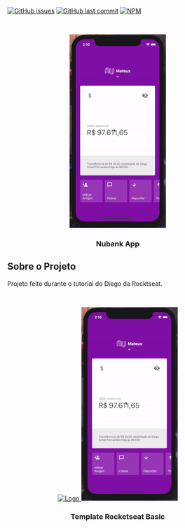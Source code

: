 <!-- PROJECT SHIELDS -->

[![GitHub issues](https://img.shields.io/github/issues-raw/rocketseat/react-native-template-rocketseat-basic.svg)](https://github.com/MateusGuedess/Nubank-App/issues)
[![GitHub last commit](https://img.shields.io/github/last-commit/rocketseat/react-native-template-rocketseat-basic.svg)](https://github.com/MateusGuedess/Nubank-App/commits/master)
[![NPM](https://img.shields.io/npm/l/react-native-template-rocketseat-basic.svg)](https://choosealicense.com/licenses/mit)

<!-- PROJECT LOGO -->
<br />
<p align="center">
  <a href="https://github.com/MateusGuedess/Nubank-App">
   <img src="./appHome.gif" alt="GIF do APP" />
  </a>

  <h3 align="center">Nubank App</h3>
</p>

<!-- ABOUT THE PROJECT -->

## Sobre o Projeto

Projeto feito durante o tutorial do Diego da Rocktseat.


<br />
<p align="center">
  <a href="https://www.youtube.com/watch?v=DDm0M_rZLJo">
    <img src="https://s3-sa-east-1.amazonaws.com/rocketseat-cdn/rocketseat_logo_roxa.png" alt="Logo">
  </a>
  <img src="./appHome.gif" alt="GIF do APP" />

  <h3 align="center">Template Rocketseat Basic</h3>
</p>

